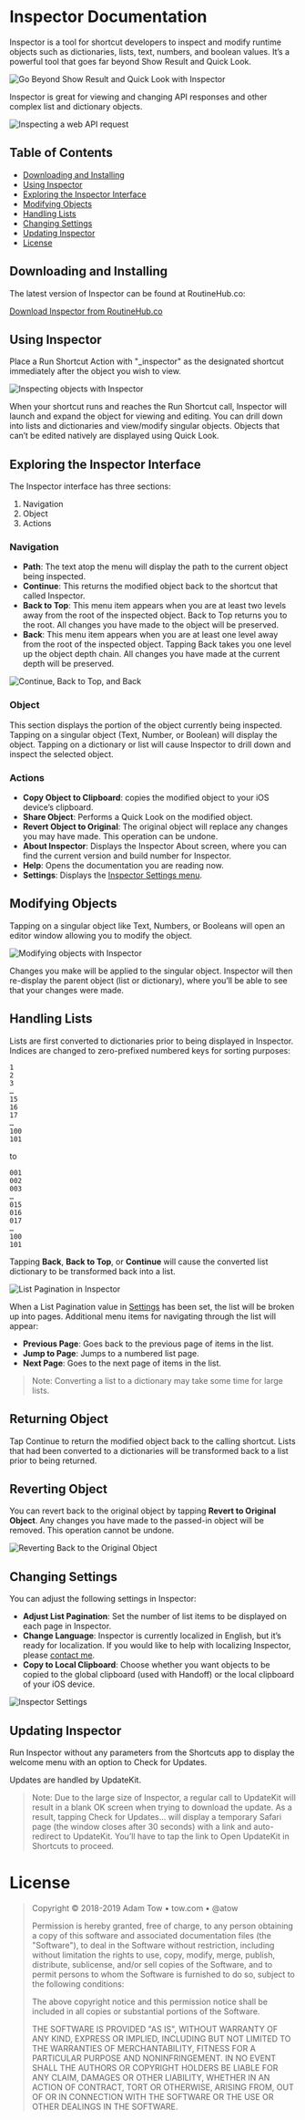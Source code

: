 # Inspector Documentation

Inspector is a tool for shortcut developers to inspect and modify runtime objects such as dictionaries, lists, text, numbers, and boolean values. It’s a powerful tool that goes far beyond Show Result and Quick Look.

![Go Beyond Show Result and Quick Look with Inspector](https://atow.files.wordpress.com/2019/01/ebb3a11d-43d7-4fe1-a3c0-fe4403c0a6a8.png?w=1280)

Inspector is great for viewing and changing API responses and other complex list and dictionary objects. 

![Inspecting a web API request](https://atow.files.wordpress.com/2019/01/35d3c4e8-bff9-45c6-b5ef-8e699146b078.png?w=1280)

## Table of Contents
- [Downloading and Installing](#installation)
- [Using Inspector](#usage)
- [Exploring the Inspector Interface](#explore)
- [Modifying Objects](#modify)
- [Handling Lists](#lists)
- [Changing Settings](#settings)
- [Updating Inspector](#update)
- [License](#license)

<span id="installation" class="section-header"></span>
## Downloading and Installing 
The latest version of Inspector can be found at RoutineHub.co:

<a href="https://routinehub.co/shortcut/1106” class=“button button-primary">Download Inspector from RoutineHub.co</a>

<span id="usage" class="section-header"></span> 
## Using Inspector
Place a Run Shortcut Action with "_inspector" as the designated shortcut immediately after the object you wish to view. 

![Inspecting objects with Inspector](https://atow.files.wordpress.com/2019/01/6b54e455-1dde-4fa4-84da-abc24788aedb.png?w=1280)

When your shortcut runs and reaches the Run Shortcut call, Inspector will launch and expand the object for viewing and editing. You can drill down into lists and dictionaries and view/modify singular objects. Objects that can’t be edited natively are displayed using Quick Look.

<span id="explore" class="section-header"></span>
## Exploring the Inspector Interface
The Inspector interface has three sections:

1. Navigation
2. Object
3. Actions

### Navigation

- **Path**: The text atop the menu will display the path to the current object being inspected.
- **Continue**: This returns the modified object back to the shortcut that called Inspector.
- **Back to Top**: This menu item appears when you are at least two levels away from the root of the inspected object. Back to Top returns you to the root. All changes you have made to the object will be preserved. 
- **Back**: This menu item appears when you are at least one level away from the root of the inspected object. Tapping Back takes you one level up the object depth chain. All changes you have made at the current depth will be preserved. 

![Continue, Back to Top, and Back](https://atow.files.wordpress.com/2019/01/f700ff4c-d00a-49d6-a141-61c5e7039a8d.png?w=1280)

### Object
This section displays the portion of the object currently being inspected. Tapping on a singular object (Text, Number, or Boolean) will display the object. Tapping on a dictionary or list will cause Inspector to drill down and inspect the selected object. 

### Actions

- **Copy Object to Clipboard**: copies the modified object to your iOS device’s clipboard. 
- **Share Object**: Performs a Quick Look on the modified object. 
- **Revert Object to Original**: The original object will replace any changes you may have made. This operation can be undone. 
- **About Inspector**: Displays the Inspector About screen, where you can find the current version and build number for Inspector.
- **Help**: Opens the documentation you are reading now. 
- **Settings**: Displays the [Inspector Settings menu](#settings).

<span id="modify" class="section-header"></span> 
## Modifying Objects 
Tapping on a singular object like Text, Numbers, or Booleans will open an editor window allowing you to modify the object.

![Modifying objects with Inspector](https://atow.files.wordpress.com/2019/01/902ccfe6-1d32-48a9-9335-7d076ee9cbc0.png?w=1280)

Changes you make will be applied to the singular object. Inspector will then re-display the parent object (list or dictionary), where you’ll be able to see that your changes were made.

<span id="lists" class="section-header"></span> 
## Handling Lists
Lists are first converted to dictionaries prior to being displayed in Inspector. Indices are changed to zero-prefixed numbered keys for sorting purposes:

```
1
2
3
…
15
16
17
…
100
101
```

to

```
001
002
003
…
015
016
017
…
100
101
```

Tapping **Back**, **Back to Top**, or **Continue** will cause the converted list dictionary to be transformed back into a list.

![List Pagination in Inspector](https://atow.files.wordpress.com/2019/01/ebc96a8a-edf6-4552-8a7e-e73654c3d02c.png)

When a List Pagination value in [Settings](#settings) has been set, the list will be broken up into pages. Additional menu items for navigating through the list will appear:

- **Previous Page**: Goes back to the previous page of items in the list.
- **Jump to Page**: Jumps to a numbered list page.
- **Next Page**: Goes to the next page of items in the list.

>Note: Converting a list to a dictionary may take some time for large lists.

<span id="returning" class="section-header"></span> 
## Returning Object
Tap Continue to return the modified object back to the calling shortcut. Lists that had been converted to a dictionaries will be transformed back to a list prior to being returned. 

<span id="revert" class="section-header"></span> 
## Reverting Object
You can revert back to the original object by tapping **Revert to Original Object**. Any changes you have made to the passed-in object will be removed. This operation cannot be undone.

![Reverting Back to the Original Object](https://atow.files.wordpress.com/2019/01/3c77c6b0-d26e-4a50-b232-1a792c3c13c8.png?w=1280)

<span id="settings" class="section-header"></span> 
## Changing Settings
You can adjust the following settings in Inspector:

- **Adjust List Pagination**: Set the number of list items to be displayed on each page in Inspector. 
- **Change Language**: Inspector is currently localized in English, but it’s ready for localization. If you would like to help with localizing Inspector, please <a href=“mailto:inspector+localization@tow.com”>contact me</a>.
- **Copy to Local Clipboard**: Choose whether you want objects to be copied to the global clipboard (used with Handoff) or the local clipboard of your iOS device.

![Inspector Settings](https://atow.files.wordpress.com/2019/01/44cee764-3afe-465d-a725-297a07e2b03f.png?w=1280)

<span id="update" class="section-header"></span> 
## Updating Inspector
Run Inspector without any parameters from the Shortcuts app to display the welcome menu with an option to Check for Updates.

Updates are handled by UpdateKit. 

>Note: Due to the large size of Inspector, a regular call to UpdateKit will result in a blank OK screen when trying to download the update. As a result, tapping Check for Updates… will display a temporary Safari page (the window closes after 30 seconds) with a link and auto-redirect to UpdateKit. You’ll have to tap the link to Open UpdateKit in Shortcuts to proceed.

<span id="license" class="section-header"></span> 
# License
>Copyright © 2018-2019 Adam Tow • tow.com • @atow
>
>Permission is hereby granted, free of charge, to any person obtaining a copy of this software and associated documentation files (the "Software"), to deal in the Software without restriction, including without limitation the rights to use, copy, modify, merge, publish, distribute, sublicense, and/or sell copies of the Software, and to permit persons to whom the Software is furnished to do so, subject to the following conditions:
>
>The above copyright notice and this permission notice shall be included in all copies or substantial portions of the Software.
>
>THE SOFTWARE IS PROVIDED "AS IS", WITHOUT WARRANTY OF ANY KIND, EXPRESS OR IMPLIED, INCLUDING BUT NOT LIMITED TO THE WARRANTIES OF MERCHANTABILITY, FITNESS FOR A PARTICULAR PURPOSE AND NONINFRINGEMENT. IN NO EVENT SHALL THE AUTHORS OR COPYRIGHT HOLDERS BE LIABLE FOR ANY CLAIM, DAMAGES OR OTHER LIABILITY, WHETHER IN AN ACTION OF CONTRACT, TORT OR OTHERWISE, ARISING FROM, OUT OF OR IN CONNECTION WITH THE SOFTWARE OR THE USE OR OTHER DEALINGS IN THE SOFTWARE.

